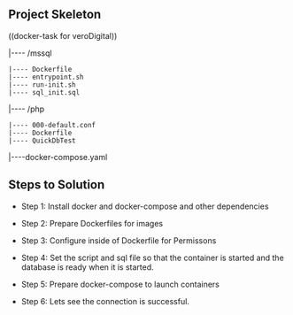 ## Project Skeleton

((docker-task for veroDigital))

|---- /mssql        
    
    |---- Dockerfile
    |---- entrypoint.sh
    |---- run-init.sh            
    |---- sql_init.sql
|---- /php       
    
    |---- 000-default.conf
    |---- Dockerfile  
    |---- QuickDbTest

|----docker-compose.yaml

## Steps to Solution

- Step 1: Install docker and docker-compose and other dependencies

- Step 2: Prepare Dockerfiles for images

- Step 3: Configure inside of Dockerfile for Permissons

- Step 4: Set the script and sql file so that the container is started and the database is ready when it is started.

- Step 5: Prepare docker-compose to launch containers 

- Step 6: Lets see the connection is successful.